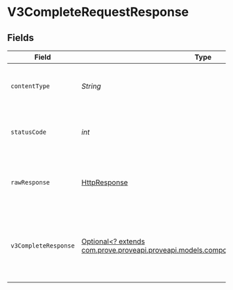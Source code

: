 # V3CompleteRequestResponse


## Fields

| Field                                                                                                                                 | Type                                                                                                                                  | Required                                                                                                                              | Description                                                                                                                           | Example                                                                                                                               |
| ------------------------------------------------------------------------------------------------------------------------------------- | ------------------------------------------------------------------------------------------------------------------------------------- | ------------------------------------------------------------------------------------------------------------------------------------- | ------------------------------------------------------------------------------------------------------------------------------------- | ------------------------------------------------------------------------------------------------------------------------------------- |
| `contentType`                                                                                                                         | *String*                                                                                                                              | :heavy_check_mark:                                                                                                                    | HTTP response content type for this operation                                                                                         |                                                                                                                                       |
| `statusCode`                                                                                                                          | *int*                                                                                                                                 | :heavy_check_mark:                                                                                                                    | HTTP response status code for this operation                                                                                          |                                                                                                                                       |
| `rawResponse`                                                                                                                         | [HttpResponse<InputStream>](https://docs.oracle.com/en/java/javase/11/docs/api/java.net.http/java/net/http/HttpResponse.html)         | :heavy_check_mark:                                                                                                                    | Raw HTTP response; suitable for custom response parsing                                                                               |                                                                                                                                       |
| `v3CompleteResponse`                                                                                                                  | [Optional<? extends com.prove.proveapi.proveapi.models.components.V3CompleteResponse>](../../models/components/V3CompleteResponse.md) | :heavy_minus_sign:                                                                                                                    | Successful request.                                                                                                                   | {<br/>"next": {<br/>"done": null<br/>},<br/>"success": true,<br/>"changeDetected": false<br/>}                                        |